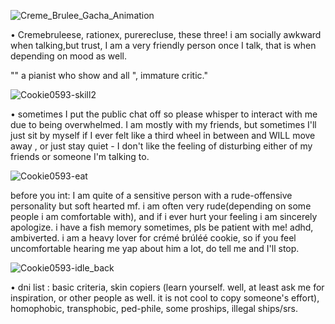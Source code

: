 ![Creme_Brulee_Gacha_Animation](https://github.com/user-attachments/assets/487e5cd1-19ec-4de6-90db-e793b1ebb0ae)

 • Cremebruleese, rationex, 
 purerecluse, these three! i am socially awkward when talking,but trust, I am a very friendly person once I talk, that is when depending on mood as well. 

 "" a pianist who show and all ", immature critic."

 ![Cookie0593-skill2](https://github.com/user-attachments/assets/fb071471-bbe7-4ff2-a0c8-5e9eb23dddc5)

• sometimes I put the public chat off so please whisper to interact with me due to being overwhelmed. I am mostly with my friends, but sometimes I'll just sit by myself if I ever felt like a third wheel in between and WILL move away , or just stay quiet - I don't like the feeling of disturbing either of my friends or someone I'm talking to.

![Cookie0593-eat](https://github.com/user-attachments/assets/09628da0-a69e-49cd-8a01-bec1ef457186)

before you int: I am quite of a sensitive person with a rude-offensive personality but soft hearted mf. i am often very rude(depending on some people i am comfortable with), and if i ever hurt your feeling i am sincerely apologize. i have a fish memory sometimes, pls be patient with me! adhd, ambiverted. i am a heavy lover for crémé brúléé cookie, so if you feel uncomfortable hearing me yap about him a lot, do tell me and I'll stop. 

![Cookie0593-idle_back](https://github.com/user-attachments/assets/4251bdc0-5125-45da-a775-fb309d7c2c7c)


• dni list : basic criteria, skin copiers (learn yourself. well, at least ask me for inspiration, or other people as well. it is not cool to copy someone's effort), homophobic, transphobic, ped-phile, some proships, illegal ships/srs.

